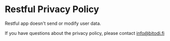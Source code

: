 # Restful Privacy Policy

Restful app doesn't send or modify user data. 

If you have questions about the privacy policy, please contact info@bitodi.fi
